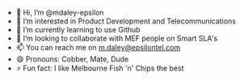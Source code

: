 - 👋 Hi, I’m @mdaley-epsilon
- 👀 I’m interested in Product Development and Telecommunications
- 🌱 I’m currently learning to use Github
- 💞️ I’m looking to collaborate with MEF people on Smart SLA's
- 📫 You can reach me on m.daley@epsilontel.com
- 😄 Pronouns: Cobber, Mate, Dude
- ⚡ Fun fact: I like Melbourne Fish 'n' Chips the best

<!---
mdaley-epsilon/mdaley-epsilon is a ✨ special ✨ repository because its `README.md` (this file) appears on your GitHub profile.
You can click the Preview link to take a look at your changes.
--->
